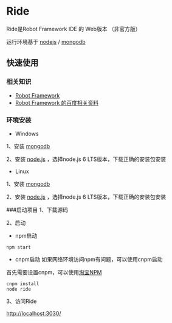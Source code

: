 # Ride

Ride是Robot Framework IDE 的 Web版本 （非官方版）

运行环境基于 [nodejs](https://nodejs.org/en/) / [mongodb](https://www.mongodb.com/)

## 快速使用

### 相关知识
* [Robot Framework](http://robotframework.org/)
* [Robot Framework 的百度相关资料](https://www.baidu.com/s?wd=robot%20framework)

### 环境安装
* Windows

1、安装 [mongodb](https://docs.mongodb.com/manual/tutorial/install-mongodb-on-windows/) 

2、安装 [node.js](https://nodejs.org/en/) ，选择node.js 6 LTS版本，下载正确的安装包安装

* Linux

1、安装 [mongodb](https://docs.mongodb.com/manual/administration/install-on-linux/) 

2、安装 [node.js](https://nodejs.org/en/) ，选择node.js 6 LTS版本，下载正确的安装包安装

###启动项目
1、下载源码

2、启动
* npm启动
```console
npm start
```
* cnpm启动
如果网络环境访问npm有问题，可以使用cnpm启动

首先需要设置cnpm，可以使用[淘宝NPM](https://npm.taobao.org/)
```console
cnpm install
node ride
```
3、访问Ride

[http://localhost:3030/](http://localhost:3030/)
